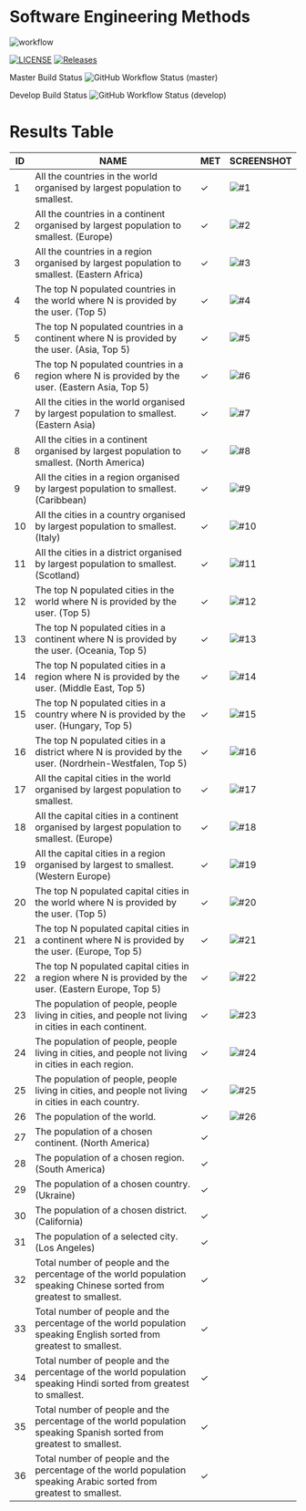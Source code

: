 # Software Engineering Methods
![workflow](https://github.com/Pannoniae/sem/actions/workflows/main.yml/badge.svg)

[![LICENSE](https://img.shields.io/github/license/Pannoniae/sem.svg?style=flat-square)](https://github.com/Pannoniae/sem/blob/master/LICENSE)
[![Releases](https://img.shields.io/github/release/Pannoniae/sem/all.svg?style=flat-square)](https://github.com/Pannoniae/sem/releases)

Master Build Status ![GitHub Workflow Status (master)](https://img.shields.io/github/actions/workflow/status/Pannoniae/sem/main.yml?branch=master&style=flat-square)

Develop Build Status ![GitHub Workflow Status (develop)](https://img.shields.io/github/actions/workflow/status/Pannoniae/sem/main.yml?branch=develop&style=flat-square)

# Results Table

| ID | NAME | MET | SCREENSHOT |
| -- | ---- | --- | ---------- |
| 1 | All the countries in the world organised by largest population to smallest. | ✓ | ![#1](https://user-images.githubusercontent.com/62884069/233350970-388a9ed2-c317-4d0d-a53a-c322e15261f2.png) |
| 2 | All the countries in a continent organised by largest population to smallest. (Europe) | ✓ | ![#2](https://user-images.githubusercontent.com/62884069/233353702-e32dd3e9-5e3f-4ca4-bac3-2d9c8809cf22.png) |
| 3 | All the countries in a region organised by largest population to smallest. (Eastern Africa) | ✓ | ![#3](https://user-images.githubusercontent.com/62884069/233370241-6e51428a-0785-49de-be41-abf16bb43e84.png) |
| 4 | The top N populated countries in the world where N is provided by the user. (Top 5) | ✓ | ![#4](https://user-images.githubusercontent.com/62884069/233371119-0b1bab7f-2a15-4b2e-9aa4-b26fd233c960.png) |
| 5 | The top N populated countries in a continent where N is provided by the user. (Asia, Top 5) | ✓ | ![#5](https://user-images.githubusercontent.com/62884069/233373616-a03ad2ee-f71e-4736-a644-dfa5c427705d.png) |
| 6 | The top N populated countries in a region where N is provided by the user. (Eastern Asia, Top 5) | ✓ | ![#6](https://user-images.githubusercontent.com/62884069/233375258-7c80862d-0ddd-4a25-9cc5-70096f289f55.png) |
| 7 | All the cities in the world organised by largest population to smallest. (Eastern Asia) | ✓ | ![#7](https://user-images.githubusercontent.com/62884069/233376163-398d9a8d-5cf0-41f2-ac1e-5622a329031f.png) |
| 8 | All the cities in a continent organised by largest population to smallest. (North America) | ✓ | ![#8](https://user-images.githubusercontent.com/62884069/233377693-be006998-5f98-43fc-a8e0-dddaa1aa308d.png) |
| 9 | All the cities in a region organised by largest population to smallest. (Caribbean) | ✓ | ![#9](https://user-images.githubusercontent.com/62884069/233378786-33f91cf7-fe2d-4791-8765-83ba99fef640.png) |
| 10 | All the cities in a country organised by largest population to smallest. (Italy) | ✓ | ![#10](https://user-images.githubusercontent.com/62884069/233379714-4a716f9c-d589-4724-922f-0d1b7371388c.png) |
| 11 | All the cities in a district organised by largest population to smallest. (Scotland) | ✓ | ![#11](https://user-images.githubusercontent.com/62884069/233380606-2dedf2f5-787f-4fe6-b0e5-994c479e61f0.png) |
| 12 | The top N populated cities in the world where N is provided by the user. (Top 5) | ✓ | ![#12](https://user-images.githubusercontent.com/62884069/233382730-aac76979-28e8-43ea-bbef-6e656c5d0767.png) |
| 13 | The top N populated cities in a continent where N is provided by the user. (Oceania, Top 5) | ✓ | ![#13](https://user-images.githubusercontent.com/62884069/233383918-cd36da1f-7fac-4532-a4bb-7b4f17d37b65.png) |
| 14 | The top N populated cities in a region where N is provided by the user. (Middle East, Top 5) | ✓ | ![#14](https://user-images.githubusercontent.com/62884069/233384835-b8a23e2e-de14-410d-868c-e69200b45331.png) |
| 15 | The top N populated cities in a country where N is provided by the user. (Hungary, Top 5) | ✓ | ![#15](https://user-images.githubusercontent.com/62884069/233385750-2dee6c45-17fa-42d9-b606-43e4b9855b1c.png) |
| 16 | The top N populated cities in a district where N is provided by the user. (Nordrhein-Westfalen, Top 5) | ✓ | ![#16](https://user-images.githubusercontent.com/62884069/233390675-3c7ea944-9ccd-46ff-acda-8e5c1768d3be.png) |
| 17 | All the capital cities in the world organised by largest population to smallest. | ✓ | ![#17](https://user-images.githubusercontent.com/62884069/233390686-e2c8df9c-4a02-4996-a17c-671543072d30.png) |
| 18 | All the capital cities in a continent organised by largest population to smallest. (Europe) | ✓ | ![#18](https://user-images.githubusercontent.com/62884069/233392266-885886c8-42f6-491d-bc26-02ed0be3b990.png) |
| 19 | All the capital cities in a region organised by largest to smallest. (Western Europe) | ✓ | ![#19](https://user-images.githubusercontent.com/62884069/233393545-b103db0f-08be-47e6-8cd3-b87245af4fc3.png) |
| 20 | The top N populated capital cities in the world where N is provided by the user. (Top 5) | ✓ | ![#20](https://user-images.githubusercontent.com/62884069/233394556-6bd27f0f-4128-41e0-924d-343eaf97b7ed.png) |
| 21 | The top N populated capital cities in a continent where N is provided by the user. (Europe, Top 5) | ✓ | ![#21](https://user-images.githubusercontent.com/62884069/233395619-ffde297c-91b3-4110-8d42-55f293a50799.png) |
| 22 | The top N populated capital cities in a region where N is provided by the user. (Eastern Europe, Top 5) | ✓ | ![#22](https://user-images.githubusercontent.com/62884069/233396677-09eddd5a-e3b7-4499-bd98-1054efa3d09c.png) |
| 23 | The population of people, people living in cities, and people not living in cities in each continent. | ✓ | ![#23](https://user-images.githubusercontent.com/62884069/233397736-d6977470-23aa-4ff4-ac0b-11d2c529bda4.png) |
| 24 | The population of people, people living in cities, and people not living in cities in each region. | ✓ | ![#24](https://user-images.githubusercontent.com/62884069/233398767-3b4962d4-5c47-414d-8529-cc9d7fa6896a.png) |
| 25 | The population of people, people living in cities, and people not living in cities in each country. | ✓ | ![#25](https://user-images.githubusercontent.com/62884069/233399862-23f742c5-9889-43b4-92c5-93ad88b977fc.png) |
| 26 | The population of the world. | ✓ | ![#26](https://user-images.githubusercontent.com/62884069/233400787-f90b23b0-d9c3-465f-9c3d-ad214313421a.png) |
| 27 | The population of a chosen continent. (North America) | ✓ |  |
| 28 | The population of a chosen region. (South America) | ✓ |  |
| 29 | The population of a chosen country. (Ukraine) | ✓ |  |
| 30 | The population of a chosen district. (California) | ✓ |  |
| 31 | The population of a selected city. (Los Angeles) | ✓ |  |
| 32 | Total number of people and the percentage of the world population speaking Chinese sorted from greatest to smallest. | ✓ |  |
| 33 | Total number of people and the percentage of the world population speaking English sorted from greatest to smallest. | ✓ |  |
| 34 | Total number of people and the percentage of the world population speaking Hindi sorted from greatest to smallest. | ✓ |  |
| 35 | Total number of people and the percentage of the world population speaking Spanish sorted from greatest to smallest. | ✓ |  |
| 36 | Total number of people and the percentage of the world population speaking Arabic sorted from greatest to smallest. | ✓ |  |
